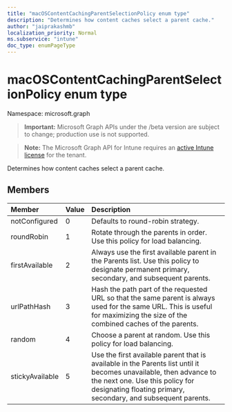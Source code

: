 ```yaml
---
title: "macOSContentCachingParentSelectionPolicy enum type"
description: "Determines how content caches select a parent cache."
author: "jaiprakashmb"
localization_priority: Normal
ms.subservice: "intune"
doc_type: enumPageType
---
```


# macOSContentCachingParentSelectionPolicy enum type

Namespace: microsoft.graph

> **Important:** Microsoft Graph APIs under the /beta version are subject to change; production use is not supported.

> **Note:** The Microsoft Graph API for Intune requires an [active Intune license](https://go.microsoft.com/fwlink/?linkid=839381) for the tenant.

Determines how content caches select a parent cache.

## Members
|Member|Value|Description|
|:---|:---|:---|
|notConfigured|0|Defaults to round-robin strategy.|
|roundRobin|1|Rotate through the parents in order. Use this policy for load balancing.|
|firstAvailable|2|Always use the first available parent in the Parents list. Use this policy to designate permanent primary, secondary, and subsequent parents.|
|urlPathHash|3|Hash the path part of the requested URL so that the same parent is always used for the same URL. This is useful for maximizing the size of the combined caches of the parents.|
|random|4|Choose a parent at random. Use this policy for load balancing.|
|stickyAvailable|5|Use the first available parent that is available in the Parents list until it becomes unavailable, then advance to the next one. Use this policy for designating floating primary, secondary, and subsequent parents.|
